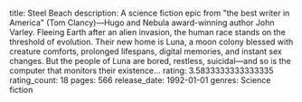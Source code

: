 title: Steel Beach
description: A science fiction epic from "the best writer in America" (Tom Clancy)—Hugo and Nebula award-winning author John Varley. Fleeing Earth after an alien invasion, the human race stands on the threshold of evolution. Their new home is Luna, a moon colony blessed with creature comforts, prolonged lifespans, digital memories, and instant sex changes. But the people of Luna are bored, restless, suicidal—and so is the computer that monitors their existence...
rating: 3.5833333333333335
rating_count: 18
pages: 566
release_date: 1992-01-01
genres: Science fiction